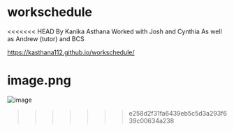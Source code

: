 # workschedule
<<<<<<< HEAD
By Kanika Asthana
Worked with Josh and Cynthia
As well as Andrew (tutor) and BCS

https://kasthana112.github.io/workschedule/

image.png
=======

![image](https://user-images.githubusercontent.com/122936366/216794639-e613a150-423b-4610-8aa1-be779984b5f9.png)
>>>>>>> e258d2f31fa6439eb5c5d3a293f639c00634a238
